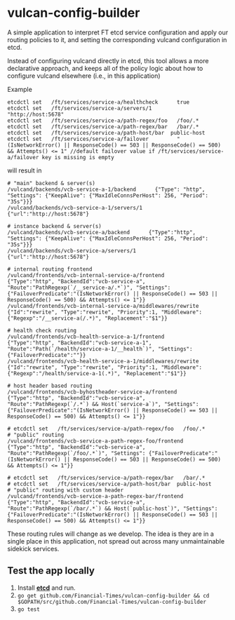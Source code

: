 # vulcan-config-builder

A simple application to interpret FT etcd service configuration and apply our routing policies to it, and setting the corresponding vulcand configuration in etcd.

Instead of configuring vulcand directly in etcd, this tool allows a more declarative approach, and keeps all of the policy logic about how to configure vulcand elsewhere (i.e., in this application)

Example
```
etcdctl set   /ft/services/service-a/healthcheck      true
etcdctl set   /ft/services/service-a/servers/1        "http://host:5678"
etcdctl set   /ft/services/service-a/path-regex/foo   /foo/.*
etcdctl set   /ft/services/service-a/path-regex/bar   /bar/.*
etcdctl set   /ft/services/service-a/path-host/bar  public-host
etcdctl set   /ft/services/service-a/failover         "(IsNetworkError() || ResponseCode() == 503 || ResponseCode() == 500) && Attempts() <= 1" //default failover value if /ft/services/service-a/failover key is missing is empty
```

will result in

```
# "main" backend & server(s)
/vulcand/backends/vcb-service-a-1/backend      {"Type": "http", "Settings": {"KeepAlive": {"MaxIdleConnsPerHost": 256, "Period": "35s"}}}
/vulcand/backends/vcb-service-a-1/servers/1    {"url":"http://host:5678"}

# instance backend & server(s)
/vulcand/backends/vcb-service-a/backend      {"Type":"http", "Settings": {"KeepAlive": {"MaxIdleConnsPerHost": 256, "Period": "35s"}}}
/vulcand/backends/vcb-service-a/servers/1    {"url":"http://host:5678"}

# internal routing frontend
/vulcand/frontends/vcb-internal-service-a/frontend            {"Type":"http", "BackendId":"vcb-service-a", "Route":"PathRegexp(`/__service-a/.*`)", "Settings": {"FailoverPredicate":"(IsNetworkError() || ResponseCode() == 503 || ResponseCode() == 500) && Attempts() <= 1"}}
/vulcand/frontends/vcb-internal-service-a/middlewares/rewrite {"Id":"rewrite", "Type":"rewrite", "Priority":1, "Middleware": {"Regexp":"/__service-a(/.*)", "Replacement":"$1"}}

# health check routing
/vulcand/frontends/vcb-health-service-a-1/frontend             {"Type":"http", "BackendId":"vcb-service-a-1", "Route":"Path(`/health/service-a-1/__health`)", "Settings": {"FailoverPredicate":""}}
/vulcand/frontends/vcb-health-service-a-1/middlewares/rewrite  {"Id":"rewrite", "Type":"rewrite", "Priority":1, "Middleware": {"Regexp":"/health/service-a-1(.*)", "Replacement":"$1"}}

# host header based routing
/vulcand/frontends/vcb-byhostheader-service-a/frontend         {"Type":"http", "BackendId":"vcb-service-a", "Route":"PathRegexp(`/.*`) && Host(`service-a`)", "Settings": {"FailoverPredicate":"(IsNetworkError() || ResponseCode() == 503 || ResponseCode() == 500) && Attempts() <= 1"}}

# etcdctl set   /ft/services/service-a/path-regex/foo   /foo/.*
# "public" routing
/vulcand/frontends/vcb-service-a-path-regex-foo/frontend  {"Type":"http", "BackendId":"vcb-service-a", "Route":"PathRegexp(`/foo/.*`)", "Settings": {"FailoverPredicate":"(IsNetworkError() || ResponseCode() == 503 || ResponseCode() == 500) && Attempts() <= 1"}}

# etcdctl set   /ft/services/service-a/path-regex/bar   /bar/.*
# etcdctl set   /ft/services/service-a/path-host/bar  public-host
# "public" routing with custom header
/vulcand/frontends/vcb-service-a-path-regex-bar/frontend  {"Type":"http", "BackendId":"vcb-service-a", "Route":"PathRegexp(`/bar/.*`) && Host(`public-host`)", "Settings": {"FailoverPredicate":"(IsNetworkError() || ResponseCode() == 503 || ResponseCode() == 500) && Attempts() <= 1"}}
```

These routing rules will change as we develop. The idea is they are in a single place in this application, not spread out across many unmaintainable sidekick services.

## Test the app locally

1. Install [__etcd__](https://github.com/coreos/etcd) and run.
2. `go get github.com/Financial-Times/vulcan-config-builder && cd $GOPATH/src/github.com/Financial-Times/vulcan-config-builder`
3. `go test`
